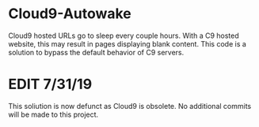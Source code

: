 # Cloud9-Autowake
Cloud9 hosted URLs go to sleep every couple hours. With a C9 hosted website, this may result in pages displaying blank content. This code is a solution to bypass the default behavior of C9 servers.

# EDIT 7/31/19
This soliution is now defunct as Cloud9 is obsolete. No additional commits will be made to this project.
